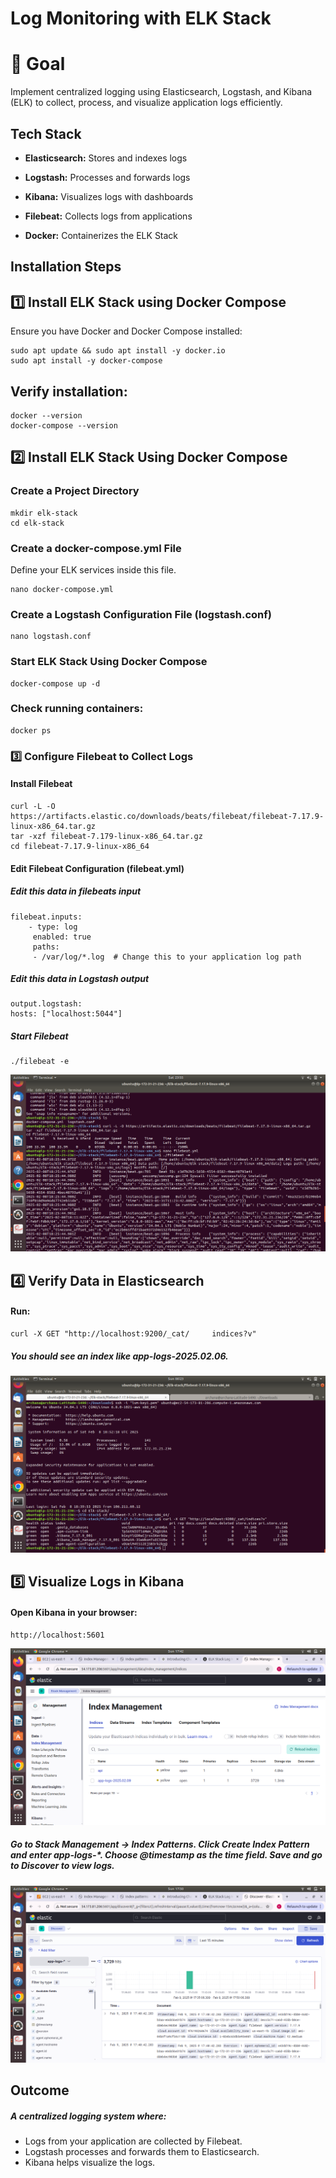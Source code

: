# Log Monitoring with ELK Stack

# 📌  Goal

Implement centralized logging using Elasticsearch, Logstash, and Kibana (ELK) to collect, process, and visualize application logs efficiently.




## Tech Stack

- **Elasticsearch:** Stores and indexes logs

- **Logstash:** Processes and forwards logs

- **Kibana:** Visualizes logs with dashboards

- **Filebeat:**  Collects logs from applications

- **Docker:**  Containerizes the ELK Stack


## Installation Steps

## 1️⃣ Install ELK Stack using Docker Compose

Ensure you have Docker and Docker Compose installed:



    sudo apt update && sudo apt install -y docker.io
    sudo apt install -y docker-compose


## Verify installation:



    docker --version
    docker-compose --version
  
## 2️⃣ Install ELK Stack Using Docker Compose
### Create a Project Directory


    mkdir elk-stack 
    cd elk-stack

 ### Create a docker-compose.yml File
 Define your ELK services inside this file.
 
    nano docker-compose.yml

### Create a Logstash Configuration File (logstash.conf)

    nano logstash.conf
    

 
    

### Start ELK Stack Using Docker Compose
    docker-compose up -d

### Check running containers:
    docker ps

    
### 3️⃣ Configure Filebeat to Collect Logs
#### Install Filebeat
    curl -L -O https://artifacts.elastic.co/downloads/beats/filebeat/filebeat-7.17.9-linux-x86_64.tar.gz
    tar -xzf filebeat-7.179-linux-x86_64.tar.gz
    cd filebeat-7.17.9-linux-x86_64


 #### Edit Filebeat Configuration (filebeat.yml)

 ##### Edit this data in filebeats input
    filebeat.inputs:
        - type: log
         enabled: true
         paths:
         - /var/log/*.log  # Change this to your application log path
##### Edit this data in Logstash output
    output.logstash:
    hosts: ["localhost:5044"]


##### Start Filebeat
    ./filebeat -e

![staticwebsite](image.png)

## 4️⃣ Verify Data in Elasticsearch
#### 
#### Run:
    curl -X GET "http://localhost:9200/_cat/     indices?v"

##### You should see an index like app-logs-2025.02.06.
![staticwebsite](image1.png)

## 5️⃣ Visualize Logs in Kibana
#### Open Kibana in your browser:

    http://localhost:5601
![staticwebsite](image2.png)

##### Go to Stack Management → Index Patterns. Click Create Index Pattern and enter app-logs-*. Choose @timestamp as the time field. Save and go to Discover to view logs.
![staticwebsite](image3.png)

## Outcome
##### A centralized logging system where:
- Logs from your application are collected by Filebeat.
- Logstash processes and forwards them to Elasticsearch.
- Kibana helps visualize the logs.




